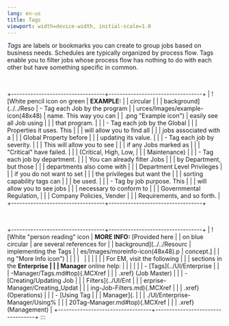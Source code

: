 ```yaml
---
lang: en-us
title: Tags
viewport: width=device-width, initial-scale=1.0
---
```



*Tags* are labels or bookmarks you can create to group jobs based on
business needs. Schedules are typically organized by process flow. Tags
enable you to filter jobs whose process flow has nothing to do with each
other but have something specific in common.

 

+----------------------------------+----------------------------------+
| ![White pencil icon on green     | **EXAMPLE:**                     | | circular                         |                                  |
| background](../../Reso           | -   Tag each Job by the program  |
| urces/Images/example-icon(48x48) |     name. This way you can       |
| .png "Example icon") |     easily see all Job using     |
|                                  |     that program.                |
|                                  | -   Tag each job by the Global   |
|                                  |     Properties it uses. This     |
|                                  |     will allow you to find all   |
|                                  |     jobs associated with a       |
|                                  |     Global Property before       |
|                                  |     updating its value.          |
|                                  | -   Tag each job by severity.    |
|                                  |     This will allow you to see   |
|                                  |     if any Jobs marked as        |
|                                  |     \"Critical\" have failed.    |
|                                  |     (Critical, High, Low,        |
|                                  |     Maintenance)                 |
|                                  | -   Tag each job by department.  |
|                                  |     You can already filter Jobs  |
|                                  |     by Department, but those     |
|                                  |     departments also come with   |
|                                  |     Department Level Privileges  |
|                                  |     if you do not want to set    |
|                                  |     the privileges but want the  |
|                                  |     sorting capability tags can  |
|                                  |     be used.                     |
|                                  | -   Tag by job purpose. This     |
|                                  |     will allow you to see jobs   |
|                                  |     necessary to conform to      |
|                                  |     Governmental Regulation,     |
|                                  |     Company Policies, Vender     |
|                                  |     Requirements, and so forth.  |
+----------------------------------+----------------------------------+

 

+----------------------------------+----------------------------------+
| ![White \"person reading\" icon  | **MORE INFO:** [Provided here    | | on blue circular                 | are several references for       |
| background](../../Resourc        | implementing the Tags            |
| es/Images/moreinfo-icon(48x48).p | concept.]            |
| ng "More Info icon") |                                  |
|                                  |                                  |
|                                  |                                  |
|                                  | For EM, visit the following      |
|                                  | sections in the **Enterprise     |
|                                  | Manager** online help:           |
|                                  |                                  |
|                                  | -   [Tags](../UI/Enterprise      |
|                                  | -Manager/Tags.md#top){.MCXref |
|                                  |     .xref} (Job Master)          |
|                                  | -   [Creating/Updating Job       | |                                  |     Filters](../UI/Ent           |
|                                  | erprise-Manager/Creating_Updat |
|                                  | ing-Job-Filters.md){.MCXref |
|                                  |     .xref} (Operations)          |
|                                  | -   [Using Tag                   | |                                  |     Manager](.                   |
|                                  | ./UI/Enterprise-Manager/Using% |
|                                  | 20Tag-Manager.md#top){.MCXref |
|                                  |     .xref} (Management)          |
+----------------------------------+----------------------------------+
:::

 

